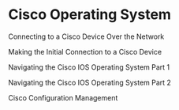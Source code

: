 
# Cisco Operating System

Connecting to a Cisco Device Over the Network

Making the Initial Connection to a Cisco Device

Navigating the Cisco IOS Operating System Part 1

Navigating the Cisco IOS Operating System Part 2

Cisco Configuration Management

